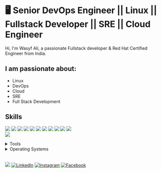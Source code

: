 # 🖥 Senior DevOps Engineer || Linux || Fullstack Developer || SRE || Cloud Engineer

Hi, I'm Wasyf Ali, a passionate Fullstack developer & Red Hat Certified Engineer from India.

## I am passionate about:

- Linux
- DevOps
- Cloud
- SRE
- Full Stack Development

## Skills

<img src="https://img.shields.io/badge/NodeJs-44b2fb" /> <img src="https://img.shields.io/badge/ReactJs-badc57" /> <img src="https://img.shields.io/badge/ExpressJs -25CCF7" /> <img src="https://img.shields.io/badge/MongoDB -616C6F" />
<img src="https://img.shields.io/badge/MySql -E74292" /> <img src="https://img.shields.io/badge/Materialize CSS -30a8fe" />
<img src="https://img.shields.io/badge/Linux -EA7773" />  <img src="https://img.shields.io/badge/Bootstrap -E74292" />
<img src="https://img.shields.io/badge/DevOps -1cc4b4" /> <img src="https://img.shields.io/badge/JavaScript -30a8fe" />
<img src="https://img.shields.io/badge/HTML -FF0000" />  
<img src="https://img.shields.io/badge/CSS -ff7b19" /> 
</br>
<details>
	<summary>Tools</summary>
	<ul>
    	<li>Visual Studio Code</li>
		<li>Kubernetes</li>
		<li>Jenkins</li>
		<li>Git</li>
    </ul>

</details>

<details>
	<summary>Operating Systems</summary>
	<ul>
	<li>Redhat Linux</li>
	<li>Ubuntu</li>
		<li>Windows</li>
        
</ul>
</details>
</br>
</br>
<a href="https://wasifali.netlify.app/"><img src="https://img.shields.io/badge/🔽My_Website-002366"/></a>
<a href="https://www.linkedin.com/in/wasif-ali-892b9a147/"><img src="https://img.shields.io/badge/LinkedIn-%230077B5.svg?&style=flat-square&logo=linkedin&logoColor=white" alt="LinkedIn"></a>
<a href="https://www.instagram.com/_wasyf____/"><img src="https://img.shields.io/badge/Instagram-%23E4405F.svg?&style=flat-square&logo=instagram&logoColor=white" alt="Instagram"></a>
<a href="https://www.facebook.com/wasif.ali.338658?ref=bookmarks"><img src="https://img.shields.io/badge/Facebook-%231877F2.svg?&style=flat-square&logo=facebook&logoColor=white" alt="Facebook"></a>
